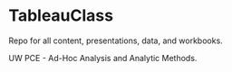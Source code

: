 # TableauClass
Repo for all content, presentations, data, and workbooks.

UW PCE - Ad-Hoc Analysis and Analytic Methods.
